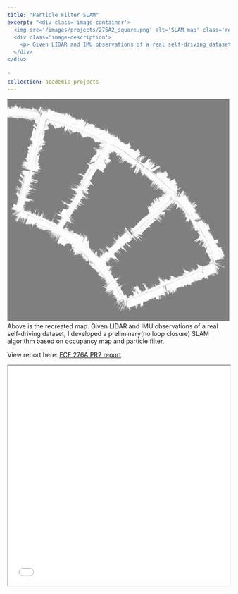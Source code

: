 ```yaml
---
title: "Particle Filter SLAM"
excerpt: "<div class='image-container'>
  <img src='/images/projects/276A2_square.png' alt='SLAM map' class='resizable-image'>
  <div class='image-description'>
    <p> Given LIDAR and IMU observations of a real self-driving dataset, I developed a preliminary(no loop closure) SLAM algorithm based on occupancy map and particle filter. My Instructor is Prof. Nikolay Atanasov. </p>
  </div>
</div>

"
collection: academic_projects
---
```


![picture of map](/images/projects/276A2_square.png)
Above is the recreated map. Given LIDAR and IMU observations of a real self-driving dataset, I developed a preliminary(no loop closure) SLAM algorithm based on occupancy map and particle filter. 

View report here: [ECE 276A PR2 report](https://infinity1096.github.io/files/ECE276A_PR2_report_YuchenZhang.pdf)

<iframe src="/files/ECE276A_PR2_report_YuchenZhang.pdf" width="100%" height="500px">
</iframe>